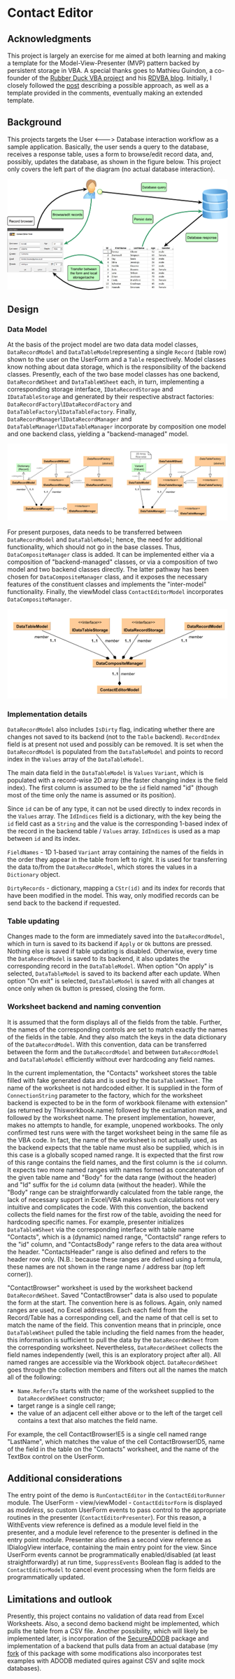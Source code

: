 # Contact Editor

## Acknowledgments
This project is largely an exercise for me aimed at both learning and making a template for the Model-View-Presenter (MVP) pattern backed by persistent storage in VBA. A special thanks goes to Mathieu Guindon, a co-founder of the [Rubber Duck VBA project](https://rubberduckvba.com) and his [RDVBA blog](https://rubberduckvba.wordpress.com). Initially, I closely followed the [post](https://rubberduckvba.wordpress.com/2017/12/08/there-is-no-worksheet) describing a possible approach, as well as a template provided in the comments, eventually making an extended template.

## Background
This projects targets the User <---> Database interaction workflow as a sample application. Basically, the user sends a query to the database, receives a response table, uses a form to browse/edit record data, and, possibly, updates the database, as shown in the figure below. This project only covers the left part of the diagram (no actual database interaction).

![Overview](https://github.com/pchemguy/ContactEditor/blob/develop/Assets/Diagrams/Overview.jpg)

## Design

### Data Model

At the basis of the project model are two data data model classes, `DataRecordModel` and `DataTableModel`representing a single `Record` (table row) shown to the user on the UserForm and a `Table` respectively. Model classes know nothing about data storage, which is the responsibility of the backend classes. Presently, each of the two base model classes has one backend, `DataRecordWSheet` and `DataTableWSheet` each, in turn, implementing a corresponding storage interface, `IDataRecordStorage` and `IDataTableStorage` and generated by their respective abstract factories: `DataRecordFactory`\\`IDataRecordFactory` and  `DataTableFactory`\\`IDataTableFactory`. Finally, `DataRecordManager`\\`IDataRecordManager` and `DataTableManager`\\`IDataTableManager` incorporate by composition one model and one backend class, yielding a "backend-managed" model.

![Base classes](https://github.com/pchemguy/ContactEditor/blob/develop/Assets/Diagrams/Class%20Diagram%20-%20Table%20and%20Record.svg)

For present purposes, data needs to be transferred between `DataRecordModel` and `DataTableModel`; hence, the need for additional functionality, which should not go in the base classes. Thus, `DataCompositeManager` class is added. It can be implemented either via a composition of "backend-managed" classes, or via a composition of two model and two backend classes directly. The latter pathway has been chosen for  `DataCompositeManager` class, and it exposes the necessary features of the constituent classes and implements the "inter-model" functionality. Finally, the viewModel class `ContactEditorModel` incorporates `DataCompositeManager`.

![Composite classes](https://github.com/pchemguy/ContactEditor/blob/develop/Assets/Diagrams/Class%20Diagram.svg)

### Implementation details 

`DataRecordModel` also includes `IsDirty` flag, indicating whether there are changes not saved to its backend (not to the `Table` backend). `RecordIndex` field is at present not used and possibly can be removed. It is set when the `DataRecordModel` is populated from the `DataTableModel` and points to record index in the `Values` array of the `DataTableModel`.

The main data field in the `DataTableModel` is `Values` `Variant`, which is populated with a record-wise 2D array (the faster changing index is the field index).  The first column is assumed to be the `id` field named "id" (though most of the time only the name is assumed or its position).

Since `id` can be of any type, it can not be used directly to index records in the `Values` array. The `IdIndices` field is a dictionary, with the key being the `id` field cast as a `String` and the value is the corresponding 1-based index of the record in the backend table / `Values` array.  `IdIndices` is used as a map between `id` and its index.

`FieldNames` - 1D 1-based `Variant` array containing the names of the fields in the order they appear in the table from left to right. It is used for transferring the data to/from the `DataRecordModel`, which stores the values in a `Dictionary` object.

`DirtyRecords` - dictionary, mapping a `CStr(id)` and its index for records that have been modified in the model. This way, only modified records can be send back to the backend if requested.

### Table updating
Changes made to the form are immediately saved into the `DataRecordModel`, which in turn is saved to its backend if `Apply` or `Ok` buttons are pressed. Nothing else is saved if table updating is disabled. Otherwise, every time the  `DataRecordModel` is saved to its backend, it also updates the corresponding record in the `DataTableModel`. When option "On apply" is selected, `DataTableModel` is saved to its backend after each update. When option "On exit" is selected, `DataTableModel` is saved with all changes at once only when `Ok` button is pressed, closing the form.

### Worksheet backend and naming convention

It is assumed that the form displays all of the fields from the table. Further, the names of the corresponding controls are set to match exactly the names of the fields in the table. And they also match the keys in the data dictionary of the `DataRecordModel`. With this convention, data can be transferred between the form and the `DataRecordModel` and between `DataRecordModel` and `DataTableModel` efficiently without ever hardcoding any field names.

In the current implementation, the "Contacts" worksheet stores the table filled with fake generated data and is used by the `DataTableWSheet`. The name of the worksheet is not hardcoded either. It is supplied in the form of `ConnectionString` parameter to the factory, which for the worksheet backend is expected to be in the form of workbook filename with extension" (as returned by Thisworkbook.name) followed by the exclamation mark, and followed by the worksheet name. The present implementation, however, makes no attempts to handle, for example, unopened workbooks. The only confirmed test runs were with the target worksheet being in the same file as the VBA code. In fact, the name of the worksheet is not actually used, as the backend expects that the table name must also be supplied, which is in this case is a globally scoped named  range. It is expected that the first row of this range contains the field names, and the first column is the `id` column. It expects two more named ranges with names formed as concatenation of the given table name and "Body" for the data range (without the header) and "Id" suffix for the `id` column data (without the header). While the "Body" range can be straightforwardly calculated from the table range, the lack of necessary support in Excel/VBA makes such calculations not very intuitive and complicates the code. With this convention, the backend collects the field names for the first row of the table, avoiding the need for hardcoding specific names. For example, presenter initializes `DataTableWSheet` via the corresponding interface with table name "Contacts", which is a (dynamic) named range, "ContactsId" range refers to the "id"
column, and "ContactsBody" range refers to the data area without the header. "ContactsHeader" range is also defined and refers to the header row only. (N.B.: because these ranges are defined using a formula, these names are not shown in the range name / address bar (top left corner)).

"ContactBrowser" worksheet is used by the worksheet backend `DataRecordWSheet`. Saved "ContactBrowser"  data is also used to populate the form at the start. The convention here is as follows. Again, only named ranges are used, no Excel addresses. Each each field from the Record/Table has a corresponding cell, and the name of that cell is set to match the name of the field. This convention means that in principle, once `DataTableWSheet` pulled the table including the field names from the header, this information is sufficient to pull the data by the `DataRecordWSheet` from the corresponding worksheet. Nevertheless, `DataRecordWSheet` collects the field names independently (well, this is an exploratory project after all). All named ranges are accessible via the Workbook object. `DataRecordWSheet` goes through the collection members and filters out all the names the match all of the following:
- `Name.RefersTo`  starts with the name of the worksheet supplied to the `DataRecordWSheet` constructor;
- target range is a single cell range;
- the value of an adjacent cell either above or to the left of the target cell contains a text that also matches the field name.

For example, the cell ContactBrowser!E5 is a single cell named range "LastName", which matches the value of the cell ContactBrowser!D5, name of the field in the table on the "Contacts" worksheet, and the name of the TextBox control on the UserForm.

## Additional considerations

The entry point of the demo is `RunContactEditor` in the `ContactEditorRunner` module.
The UserForm - view/viewModel - `ContactEditorForm` is displayed as *modeless*, so custom UserForm events to pass control to the appropriate routines in the presenter (`ContactEditorPresenter`). For this reason, a WithEvents view reference is defined as a module level field in the presenter, and a module level reference to the presenter is defined in the entry point module. Presenter also defines a second view reference as IDialogView interface, containing the main entry point for the view.
Since UserForm events cannot be programmatically enabled/disabled (at least straightforwardly) at run time, `SuppressEvents` Boolean flag is added to the `ContactEditorModel` to cancel event processing when the form fields are programmatically updated.

## Limitations and outlook

Presently, this project contains no validation of data read from Excel Worksheets.
Also, a second demo backend might be implemented, which pulls the table from a CSV file. Another possibility, which will likely be implemented later, is incorporation of the [SecureADODB](https://github.com/rubberduck-vba/examples/tree/master/SecureADODB) package and implementation of a backend that pulls data from an actual database (my [fork](https://github.com/pchemguy/RDVBA-examples/) of this package with some modifications also incorporates test examples with ADODB mediated quires against CSV and sqlite mock databases).
